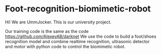 # Foot-recognition-biomimetic-robot
Hi! We are UmmJocker. This is our university project. 

Our training code is the same as the code https://github.com/AlexeyAB/darknet
We use the code to build a foot/shoes recognition model 
and combine realtime recognition, ultrasonic detector and motor with python code to control the biomimetic robot.



